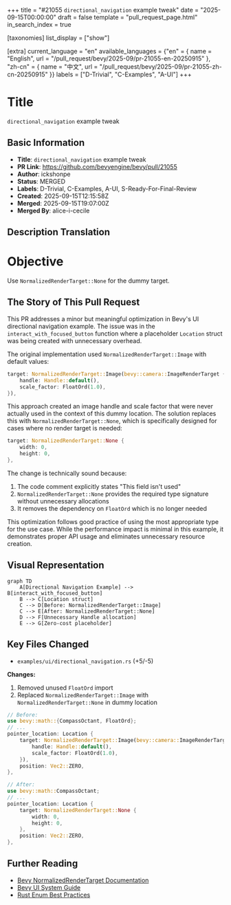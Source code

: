 +++
title = "#21055 `directional_navigation` example tweak"
date = "2025-09-15T00:00:00"
draft = false
template = "pull_request_page.html"
in_search_index = true

[taxonomies]
list_display = ["show"]

[extra]
current_language = "en"
available_languages = {"en" = { name = "English", url = "/pull_request/bevy/2025-09/pr-21055-en-20250915" }, "zh-cn" = { name = "中文", url = "/pull_request/bevy/2025-09/pr-21055-zh-cn-20250915" }}
labels = ["D-Trivial", "C-Examples", "A-UI"]
+++

# Title
`directional_navigation` example tweak

## Basic Information
- **Title**: `directional_navigation` example tweak
- **PR Link**: https://github.com/bevyengine/bevy/pull/21055
- **Author**: ickshonpe
- **Status**: MERGED
- **Labels**: D-Trivial, C-Examples, A-UI, S-Ready-For-Final-Review
- **Created**: 2025-09-15T12:15:58Z
- **Merged**: 2025-09-15T19:07:00Z
- **Merged By**: alice-i-cecile

## Description Translation
# Objective

Use `NormalizedRenderTarget::None` for the dummy target.

## The Story of This Pull Request

This PR addresses a minor but meaningful optimization in Bevy's UI directional navigation example. The issue was in the `interact_with_focused_button` function where a placeholder `Location` struct was being created with unnecessary overhead.

The original implementation used `NormalizedRenderTarget::Image` with default values:
```rust
target: NormalizedRenderTarget::Image(bevy::camera::ImageRenderTarget {
    handle: Handle::default(),
    scale_factor: FloatOrd(1.0),
}),
```

This approach created an image handle and scale factor that were never actually used in the context of this dummy location. The solution replaces this with `NormalizedRenderTarget::None`, which is specifically designed for cases where no render target is needed:

```rust
target: NormalizedRenderTarget::None {
    width: 0,
    height: 0,
},
```

The change is technically sound because:
1. The code comment explicitly states "This field isn't used"
2. `NormalizedRenderTarget::None` provides the required type signature without unnecessary allocations
3. It removes the dependency on `FloatOrd` which is no longer needed

This optimization follows good practice of using the most appropriate type for the use case. While the performance impact is minimal in this example, it demonstrates proper API usage and eliminates unnecessary resource creation.

## Visual Representation

```mermaid
graph TD
    A[Directional Navigation Example] --> B[interact_with_focused_button]
    B --> C[Location struct]
    C --> D[Before: NormalizedRenderTarget::Image]
    C --> E[After: NormalizedRenderTarget::None]
    D --> F[Unnecessary Handle allocation]
    E --> G[Zero-cost placeholder]
```

## Key Files Changed

- `examples/ui/directional_navigation.rs` (+5/-5)

**Changes:**
1. Removed unused `FloatOrd` import
2. Replaced `NormalizedRenderTarget::Image` with `NormalizedRenderTarget::None` in dummy location

```rust
// Before:
use bevy::math::{CompassOctant, FloatOrd};
// ...
pointer_location: Location {
    target: NormalizedRenderTarget::Image(bevy::camera::ImageRenderTarget {
        handle: Handle::default(),
        scale_factor: FloatOrd(1.0),
    }),
    position: Vec2::ZERO,
},

// After:
use bevy::math::CompassOctant;
// ...
pointer_location: Location {
    target: NormalizedRenderTarget::None {
        width: 0,
        height: 0,
    },
    position: Vec2::ZERO,
},
```

## Further Reading

- [Bevy NormalizedRenderTarget Documentation](https://docs.rs/bevy/latest/bevy/render/camera/enum.NormalizedRenderTarget.html)
- [Bevy UI System Guide](https://bevyengine.org/learn/books/introduction/features/ui/)
- [Rust Enum Best Practices](https://doc.rust-lang.org/book/ch06-01-defining-an-enum.html)